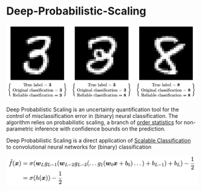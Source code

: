 # Deep-Probabilistic-Scaling

![Example Image](38intro.png)

Deep Probabilistic Scaling is an uncertainty quantification tool for the control of misclassification error in (binary) neural classification. The algorithm relies on probabilistic scaling, a branch of [order statistics](https://en.wikipedia.org/wiki/Order_statistic) for non-parametric inference with confidence bounds on the prediction. 

Deep Probabilistic Scaling is a direct application of [Scalable Classification](https://paperswithcode.com/paper/probabilistic-safety-regions-via-finite) to convolutional neural networks for (binary) classification

<div style="text-align:center;">
    <img src="binary_CNN.png" width="1000">
</div>


